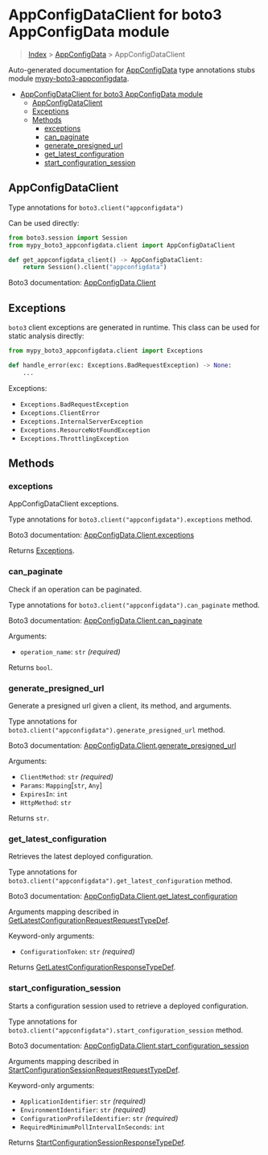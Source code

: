 <a id="appconfigdataclient-for-boto3-appconfigdata-module"></a>

# AppConfigDataClient for boto3 AppConfigData module

> [Index](..) > [AppConfigData](.) > AppConfigDataClient

Auto-generated documentation for
[AppConfigData](https://boto3.amazonaws.com/v1/documentation/api/latest/reference/services/appconfigdata.html#AppConfigData)
type annotations stubs module
[mypy-boto3-appconfigdata](https://pypi.org/project/mypy-boto3-appconfigdata/).

- [AppConfigDataClient for boto3 AppConfigData module](#appconfigdataclient-for-boto3-appconfigdata-module)
  - [AppConfigDataClient](#appconfigdataclient)
  - [Exceptions](#exceptions)
  - [Methods](#methods)
    - [exceptions](#exceptions)
    - [can_paginate](#can_paginate)
    - [generate_presigned_url](#generate_presigned_url)
    - [get_latest_configuration](#get_latest_configuration)
    - [start_configuration_session](#start_configuration_session)

<a id="appconfigdataclient"></a>

## AppConfigDataClient

Type annotations for `boto3.client("appconfigdata")`

Can be used directly:

```python
from boto3.session import Session
from mypy_boto3_appconfigdata.client import AppConfigDataClient

def get_appconfigdata_client() -> AppConfigDataClient:
    return Session().client("appconfigdata")
```

Boto3 documentation:
[AppConfigData.Client](https://boto3.amazonaws.com/v1/documentation/api/latest/reference/services/appconfigdata.html#AppConfigData.Client)

<a id="exceptions"></a>

## Exceptions

`boto3` client exceptions are generated in runtime. This class can be used for
static analysis directly:

```python
from mypy_boto3_appconfigdata.client import Exceptions

def handle_error(exc: Exceptions.BadRequestException) -> None:
    ...
```

Exceptions:

- `Exceptions.BadRequestException`
- `Exceptions.ClientError`
- `Exceptions.InternalServerException`
- `Exceptions.ResourceNotFoundException`
- `Exceptions.ThrottlingException`

<a id="methods"></a>

## Methods

<a id="exceptions"></a>

### exceptions

AppConfigDataClient exceptions.

Type annotations for `boto3.client("appconfigdata").exceptions` method.

Boto3 documentation:
[AppConfigData.Client.exceptions](https://boto3.amazonaws.com/v1/documentation/api/latest/reference/services/appconfigdata.html#AppConfigData.Client.exceptions)

Returns [Exceptions](#exceptions).

<a id="can\_paginate"></a>

### can_paginate

Check if an operation can be paginated.

Type annotations for `boto3.client("appconfigdata").can_paginate` method.

Boto3 documentation:
[AppConfigData.Client.can_paginate](https://boto3.amazonaws.com/v1/documentation/api/latest/reference/services/appconfigdata.html#AppConfigData.Client.can_paginate)

Arguments:

- `operation_name`: `str` *(required)*

Returns `bool`.

<a id="generate\_presigned\_url"></a>

### generate_presigned_url

Generate a presigned url given a client, its method, and arguments.

Type annotations for `boto3.client("appconfigdata").generate_presigned_url`
method.

Boto3 documentation:
[AppConfigData.Client.generate_presigned_url](https://boto3.amazonaws.com/v1/documentation/api/latest/reference/services/appconfigdata.html#AppConfigData.Client.generate_presigned_url)

Arguments:

- `ClientMethod`: `str` *(required)*
- `Params`: `Mapping`\[`str`, `Any`\]
- `ExpiresIn`: `int`
- `HttpMethod`: `str`

Returns `str`.

<a id="get\_latest\_configuration"></a>

### get_latest_configuration

Retrieves the latest deployed configuration.

Type annotations for `boto3.client("appconfigdata").get_latest_configuration`
method.

Boto3 documentation:
[AppConfigData.Client.get_latest_configuration](https://boto3.amazonaws.com/v1/documentation/api/latest/reference/services/appconfigdata.html#AppConfigData.Client.get_latest_configuration)

Arguments mapping described in
[GetLatestConfigurationRequestRequestTypeDef](./type_defs.md#getlatestconfigurationrequestrequesttypedef).

Keyword-only arguments:

- `ConfigurationToken`: `str` *(required)*

Returns
[GetLatestConfigurationResponseTypeDef](./type_defs.md#getlatestconfigurationresponsetypedef).

<a id="start\_configuration\_session"></a>

### start_configuration_session

Starts a configuration session used to retrieve a deployed configuration.

Type annotations for
`boto3.client("appconfigdata").start_configuration_session` method.

Boto3 documentation:
[AppConfigData.Client.start_configuration_session](https://boto3.amazonaws.com/v1/documentation/api/latest/reference/services/appconfigdata.html#AppConfigData.Client.start_configuration_session)

Arguments mapping described in
[StartConfigurationSessionRequestRequestTypeDef](./type_defs.md#startconfigurationsessionrequestrequesttypedef).

Keyword-only arguments:

- `ApplicationIdentifier`: `str` *(required)*
- `EnvironmentIdentifier`: `str` *(required)*
- `ConfigurationProfileIdentifier`: `str` *(required)*
- `RequiredMinimumPollIntervalInSeconds`: `int`

Returns
[StartConfigurationSessionResponseTypeDef](./type_defs.md#startconfigurationsessionresponsetypedef).
